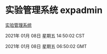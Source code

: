 # 实验管理系统 expadmin
[实验管理系统](http://59.174.26.11:56808/expadmin-782313d2-e1b1-4ea7-932e-3a55e6a1a4d0/)

2021年 01月 08日 星期五 14:50:02 CST

2021年 01月 08日 星期五 06:50:02 GMT
